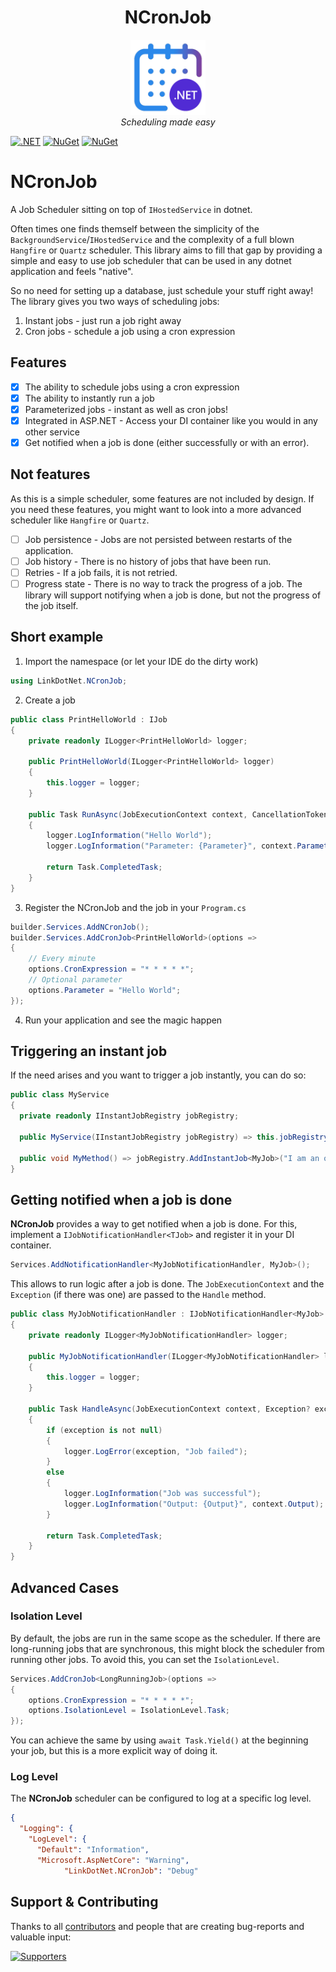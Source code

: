 <h1 align="center">NCronJob</h1>

<p align="center">
  <img src="assets/logo_small.png" alt="logo" width="120px" height="120px"/>
  <br>
  <em>Scheduling made easy</em>
  <br>
</p>

[![.NET](https://github.com/linkdotnet/NCronJob/actions/workflows/dotnet.yml/badge.svg)](https://github.com/linkdotnet/NCronJob/actions/workflows/dotnet.yml)
[![NuGet](https://img.shields.io/nuget/dt/LinkDotNet.NCronJob.svg)](https://www.nuget.org/packages/LinkDotNet.NCronJob)
[![NuGet](https://img.shields.io/nuget/vpre/LinkDotNet.NCronJob.svg)](https://www.nuget.org/packages/LinkDotNet.NCronJob)

# NCronJob
A Job Scheduler sitting on top of `IHostedService` in dotnet.

Often times one finds themself between the simplicity of the `BackgroundService`/`IHostedService` and the complexity of a full blown `Hangfire` or `Quartz` scheduler. 
This library aims to fill that gap by providing a simple and easy to use job scheduler that can be used in any dotnet application and feels "native".

So no need for setting up a database, just schedule your stuff right away! The library gives you two ways of scheduling jobs:
1. Instant jobs - just run a job right away
2. Cron jobs - schedule a job using a cron expression

## Features
- [x] The ability to schedule jobs using a cron expression
- [x] The ability to instantly run a job
- [x] Parameterized jobs - instant as well as cron jobs!
- [x] Integrated in ASP.NET - Access your DI container like you would in any other service
- [x] Get notified when a job is done (either successfully or with an error).

## Not features

As this is a simple scheduler, some features are not included by design. If you need these features, you might want to look into a more advanced scheduler like `Hangfire` or `Quartz`.

- [ ] Job persistence - Jobs are not persisted between restarts of the application.
- [ ] Job history - There is no history of jobs that have been run.
- [ ] Retries - If a job fails, it is not retried.
- [ ] Progress state - There is no way to track the progress of a job. The library will support notifying when a job is done, but not the progress of the job itself.

## Short example
1. Import the namespace (or let your IDE do the dirty work)
```csharp
using LinkDotNet.NCronJob;
```

2. Create a job
```csharp
public class PrintHelloWorld : IJob
{
    private readonly ILogger<PrintHelloWorld> logger;

    public PrintHelloWorld(ILogger<PrintHelloWorld> logger)
    {
        this.logger = logger;
    }

    public Task RunAsync(JobExecutionContext context, CancellationToken token)
    {
        logger.LogInformation("Hello World");
        logger.LogInformation("Parameter: {Parameter}", context.Parameter);

        return Task.CompletedTask;
    }
}
```

3. Register the NCronJob and the job in your `Program.cs`
```csharp
builder.Services.AddNCronJob();
builder.Services.AddCronJob<PrintHelloWorld>(options => 
{
	// Every minute
	options.CronExpression = "* * * * *";
	// Optional parameter
	options.Parameter = "Hello World";
});
```

4. Run your application and see the magic happen

## Triggering an instant job
If the need arises and you want to trigger a job instantly, you can do so:
```csharp
public class MyService
{
  private readonly IInstantJobRegistry jobRegistry;
  
  public MyService(IInstantJobRegistry jobRegistry) => this.jobRegistry = jobRegistry;

  public void MyMethod() => jobRegistry.AddInstantJob<MyJob>("I am an optional parameter");
}
```

## Getting notified when a job is done
**NCronJob** provides a way to get notified when a job is done. For this, implement a `IJobNotificationHandler<TJob>` and register it in your DI container.
```csharp
Services.AddNotificationHandler<MyJobNotificationHandler, MyJob>();
```

This allows to run logic after a job is done. The `JobExecutionContext` and the `Exception` (if there was one) are passed to the `Handle` method.

```csharp
public class MyJobNotificationHandler : IJobNotificationHandler<MyJob>
{
	private readonly ILogger<MyJobNotificationHandler> logger;

	public MyJobNotificationHandler(ILogger<MyJobNotificationHandler> logger)
	{
		this.logger = logger;
	}

	public Task HandleAsync(JobExecutionContext context, Exception? exception, CancellationToken token)
	{
		if (exception is not null)
		{
			logger.LogError(exception, "Job failed");
		}
		else
		{
			logger.LogInformation("Job was successful");
			logger.LogInformation("Output: {Output}", context.Output);
		}

		return Task.CompletedTask;
	}
}
```


## Advanced Cases

### Isolation Level
By default, the jobs are run in the same scope as the scheduler. If there are long-running jobs that are synchronous, this might block the scheduler from running other jobs. To avoid this, you can set the `IsolationLevel`.
```csharp
Services.AddCronJob<LongRunningJob>(options => 
{
	options.CronExpression = "* * * * *";
	options.IsolationLevel = IsolationLevel.Task;
});
```

You can achieve the same by using `await Task.Yield()` at the beginning your job, but this is a more explicit way of doing it.

### Log Level
The **NCronJob** scheduler can be configured to log at a specific log level. 
```json
{
  "Logging": {
    "LogLevel": {
      "Default": "Information",
      "Microsoft.AspNetCore": "Warning",
			"LinkDotNet.NCronJob": "Debug"
```

## Support & Contributing

Thanks to all [contributors](https://github.com/linkdotnet/NCronJob/graphs/contributors) and people that are creating bug-reports and valuable input:

<a href="https://github.com/linkdotnet/NCronJob/graphs/contributors">
  <img src="https://contrib.rocks/image?repo=linkdotnet/NCronJob" alt="Supporters" />
</a>
